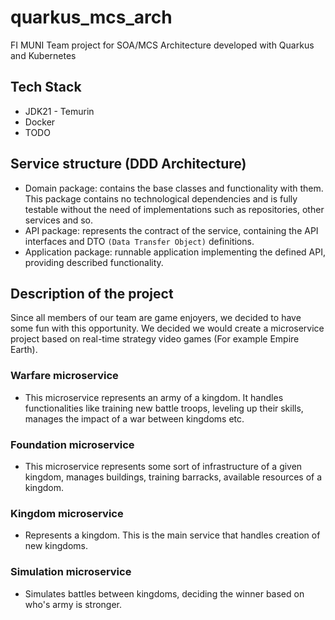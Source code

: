 # quarkus_mcs_arch
FI MUNI Team project for SOA/MCS Architecture developed with Quarkus and Kubernetes

## Tech Stack
- JDK21 - Temurin
- Docker
- TODO

## Service structure (DDD Architecture)
- Domain package: contains the base classes and functionality with them. This package 
contains no technological dependencies and is fully testable without the need of 
implementations such as repositories, other services and so.
- API package: represents the contract of the service, containing the API interfaces 
and DTO `(Data Transfer Object)` definitions.
- Application package: runnable application implementing the defined API, providing 
described functionality.

## Description of the project
Since all members of our team are game enjoyers, we decided to have some fun with this opportunity. We decided we would create a microservice project based on real-time strategy video games (For example Empire Earth).
### Warfare microservice
- This microservice represents an army of a kingdom. It handles functionalities like training new battle troops, leveling up their skills, manages the impact of a war between kingdoms etc.
### Foundation microservice
- This microservice represents some sort of infrastructure of a given kingdom, manages buildings, training barracks, available resources of a kingdom.
### Kingdom microservice
- Represents a kingdom. This is the main service that handles creation of new kingdoms.
### Simulation microservice
- Simulates battles between kingdoms, deciding the winner based on who's army is stronger.
